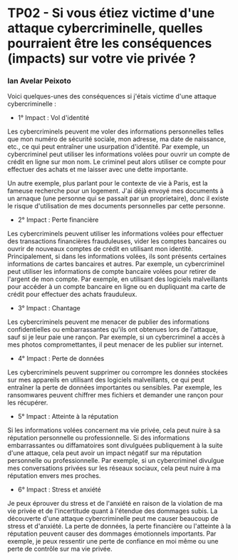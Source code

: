 # TP02 - Si vous étiez victime d'une attaque cybercriminelle, quelles pourraient être les conséquences (impacts) sur votre vie privée ?

### Ian Avelar Peixoto

Voici quelques-unes des conséquences si j'étais victime d'une attaque cybercriminelle :

- 1° Impact : Vol d'identité

Les cybercriminels peuvent me voler des informations personnelles telles que mon numéro de sécurité sociale, mon adresse, ma date de naissance, etc., ce qui peut entraîner une usurpation d'identité. Par exemple, un cybercriminel peut utiliser les informations volées pour ouvrir un compte de crédit en ligne sur mon nom. Le criminel peut alors utiliser ce compte pour effectuer des achats et me laisser avec une dette importante.

Un autre exemple, plus parlant pour le contexte de vie à Paris, est la fameuse recherche pour un logement. J'ai déjà envoyé mes documents à un arnaque (une personne qui se passait par un proprietaire), donc il existe le risque d'utilisation de mes documents personnelles par cette personne.

- 2° Impact : Perte financière

Les cybercriminels peuvent utiliser les informations volées pour effectuer des transactions financières frauduleuses, vider les comptes bancaires ou ouvrir de nouveaux comptes de crédit en utilisant mon identité. Principalement, si dans les informations volées, ils sont présents certaines informations de cartes bancaires et autres. Par exemple, un cybercriminel peut utiliser les informations de compte bancaire volées pour retirer de l'argent de mon compte. Par exemple, en utilisant des logiciels malveillants pour accéder à un compte bancaire en ligne ou en dupliquant ma carte de crédit pour effectuer des achats frauduleux.

- 3° Impact : Chantage

Les cybercriminels peuvent me menacer de publier des informations confidentielles ou embarrassantes qu'ils ont obtenues lors de l'attaque, sauf si je leur paie une rançon. Par exemple, si un cybercriminel a accès à mes photos compromettantes, il peut menacer de les publier sur internet.

- 4° Impact : Perte de données

Les cybercriminels peuvent supprimer ou corrompre les données stockées sur mes appareils en utilisant des logiciels malveillants, ce qui peut entraîner la perte de données importantes ou sensibles. Par exemple, les ransomwares peuvent chiffrer mes fichiers et demander une rançon pour les récupérer.

- 5° Impact : Atteinte à la réputation

Si les informations volées concernent ma vie privée, cela peut nuire à sa réputation personnelle ou professionnelle. Si des informations embarrassantes ou diffamatoires sont divulguées publiquement à la suite d'une attaque, cela peut avoir un impact négatif sur ma réputation personnelle ou professionnelle. Par exemple, si un cybercriminel divulgue mes conversations privées sur les réseaux sociaux, cela peut nuire à ma réputation envers mes proches.

- 6° Impact : Stress et anxiété

Je peux éprouver du stress et de l'anxiété en raison de la violation de ma vie privée et de l'incertitude quant à l'étendue des dommages subis. La découverte d'une attaque cybercriminelle peut me causer beaucoup de stress et d'anxiété. La perte de données, la perte financière ou l'atteinte à la réputation peuvent causer des dommages émotionnels importants. Par exemple, je peux ressentir une perte de confiance en moi même ou une perte de contrôle sur ma vie privée.